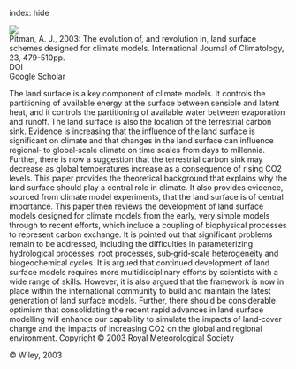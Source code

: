index: hide

<div class="Citation">
    <div class="Citation-thumb CitationThumb-linked"  data-href="https://doi.org/10.1002/joc.893">
      <img src="https://static.claimspace.cloud/climate-study-static/refs/thumbs/9/Pitman_2003-thumb.png" />
    </div>

  <div class="Citation-body">
    <div class="Citation-text">Pitman, A. J., 2003: The evolution of, and revolution in, land surface schemes designed for climate models. <span class="Article-journal">International Journal of Climatology, </span><span class="Article-volume">23, </span>479-510pp.</div>
    <div class="Citation-links">
      <div class="CitationLink" data-href="https://doi.org/10.1002/joc.893">
        <div class="CitationLink-icon CitationLink-Doi"></div>
        <div class="CitationLink-text">DOI</div>
      </div>
      <div class="CitationLink" data-href="https://scholar.google.com/scholar?q=10.1002/joc.893">
        <div class="CitationLink-icon CitationLink-Scholar"></div>
        <div class="CitationLink-text">Google Scholar</div>
      </div>
    </div>
  </div>
</div>

The land surface is a key component of climate models. It controls the partitioning of available energy at the surface between sensible and latent heat, and it controls the partitioning of available water between evaporation and runoff. The land surface is also the location of the terrestrial carbon sink. Evidence is increasing that the influence of the land surface is significant on climate and that changes in the land surface can influence regional‐ to global‐scale climate on time scales from days to millennia. Further, there is now a suggestion that the terrestrial carbon sink may decrease as global temperatures increase as a consequence of rising CO2 levels. This paper provides the theoretical background that explains why the land surface should play a central role in climate. It also provides evidence, sourced from climate model experiments, that the land surface is of central importance. This paper then reviews the development of land surface models designed for climate models from the early, very simple models through to recent efforts, which include a coupling of biophysical processes to represent carbon exchange. It is pointed out that significant problems remain to be addressed, including the difficulties in parameterizing hydrological processes, root processes, sub‐grid‐scale heterogeneity and biogeochemical cycles. It is argued that continued development of land surface models requires more multidisciplinary efforts by scientists with a wide range of skills. However, it is also argued that the framework is now in place within the international community to build and maintain the latest generation of land surface models. Further, there should be considerable optimism that consolidating the recent rapid advances in land surface modelling will enhance our capability to simulate the impacts of land‐cover change and the impacts of increasing CO2 on the global and regional environment. Copyright © 2003 Royal Meteorological Society

<div class="Citation-copy">
&copy; Wiley, 2003
</div>